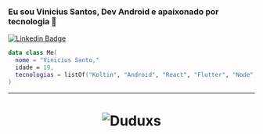 ### Eu sou Vinicius Santos, Dev Android e apaixonado por tecnologia 👋

[![Linkedin Badge](https://img.shields.io/badge/-Linkedin-6633cc?style=flat-square&logo=Linkedin&logoColor=white&color=black&link=https://www.linkedin.com/in/drawiin/)](https://www.linkedin.com/in/eduarddojose/)

```kotlin
data class Me(
  nome = "Vinicius Santo,"
  idade = 19,
  tecnologias = listOf("Koltin", "Android", "React", "Flutter", "Node", "Typescipt")
)
```

<hr>
<h1 align="center">
<img alt="Duduxs" src="https://github-readme-stats.codestackr.vercel.app/api?username=drawiin&show_icons=true&hide_border=true&theme=dark" />
</h1>
